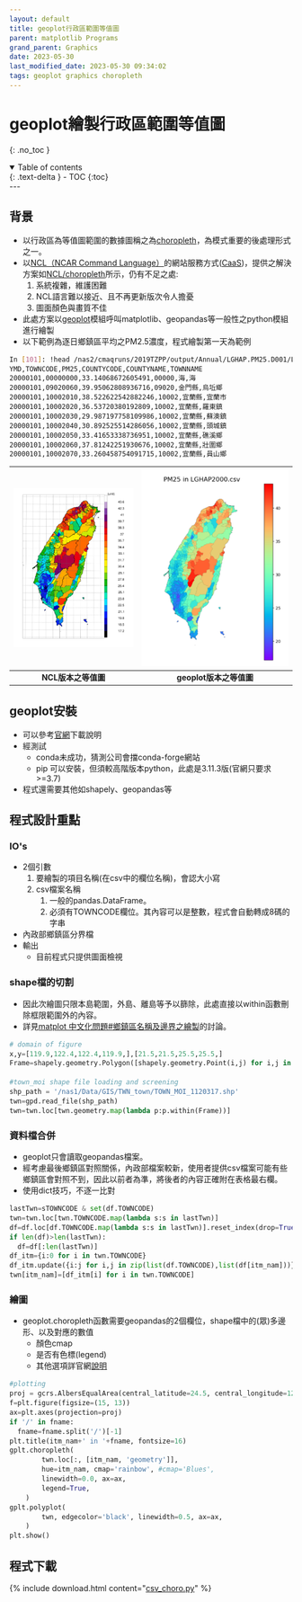 ```yaml
---
layout: default
title: geoplot行政區範圍等值圖
parent: matplotlib Programs
grand_parent: Graphics
date: 2023-05-30
last_modified_date: 2023-05-30 09:34:02
tags: geoplot graphics choropleth
---
```


# geoplot繪製行政區範圍等值圖
{: .no_toc }

<details open markdown="block">
  <summary>
    Table of contents
  </summary>
  {: .text-delta }
- TOC
{:toc}
</details>
---

## 背景

- 以行政區為等值圖範圍的數據圖稱之為[choropleth](https://en.wikipedia.org/wiki/Choropleth_map)，為模式重要的後處理形式之一。
- 以[NCL（NCAR Command Language）](https://www.ncl.ucar.edu/)的網站服務方式([CaaS](http://sinotec24.com/chrpleth.html))，提供之解決方案如[NCL/choropleth](../NCL/choropleth.md)所示，仍有不足之處:
  1. 系統複雜，維護困難
  2. NCL語言難以接近、且不再更新版次令人擔憂
  3. 圖面顏色與畫質不佳
- 此處方案以[geoplot](https://ithelp.ithome.com.tw/articles/10204839)模組呼叫matplotlib、geopandas等一般性之python模組進行繪製
- 以下範例為逐日鄉鎮區平均之PM2.5濃度，程式繪製第一天為範例

```bash
In [101]: !head /nas2/cmaqruns/2019TZPP/output/Annual/LGHAP.PM25.D001/LGHAP2000.csv
YMD,TOWNCODE,PM25,COUNTYCODE,COUNTYNAME,TOWNNAME
20000101,00000000,33.14068672605491,00000,海,海
20000101,09020060,39.95062808936716,09020,金門縣,烏坵鄉
20000101,10002010,38.522622542882246,10002,宜蘭縣,宜蘭市
20000101,10002020,36.53720380192809,10002,宜蘭縣,羅東鎮
20000101,10002030,29.987197758109986,10002,宜蘭縣,蘇澳鎮
20000101,10002040,30.892525514286056,10002,宜蘭縣,頭城鎮
20000101,10002050,33.41653338736951,10002,宜蘭縣,礁溪鄉
20000101,10002060,37.81242251930676,10002,宜蘭縣,壯圍鄉
20000101,10002070,33.260458754091715,10002,宜蘭縣,員山鄉
```

|![](https://github.com/sinotec2/Focus-on-Air-Quality/raw/main/attachments/2023-05-30-10-51-07.png)|![](https://github.com/sinotec2/Focus-on-Air-Quality/raw/main/attachments/2023-05-30-09-47-27.png)|
|:-:|:-:|
|<b>NCL版本之等值圖</b>|<b>geoplot版本之等值圖</b>|


## geoplot安裝

- 可以參考[官網](https://residentmario.github.io/geoplot/installation.html)下載說明
- 經測試
  - conda未成功，猜測公司會擋conda-forge網站
  - pip 可以安裝，但須較高階版本python，此處是3.11.3版(官網只要求>=3.7)
- 程式還需要其他如shapely、geopandas等

## 程式設計重點

### IO's

- 2個引數
  1. 要繪製的項目名稱(在csv中的欄位名稱)，會認大小寫
  2. csv檔案名稱
     1. 一般的pandas.DataFrame。
     2. 必須有TOWNCODE欄位。其內容可以是整數，程式會自動轉成8碼的字串
- 內政部鄉鎮區分界檔
- 輸出
  - 目前程式只提供圖面檢視

### shape檔的切割

- 因此次繪圖只限本島範圍，外島、離島等予以篩除，此處直接以within函數刪除框限範圍外的內容。
- 詳見[matplot 中文化問題#鄉鎮區名稱及邊界之繪製](https://sinotec2.github.io/FAQ/2023/05/29/matplotlib_ttf.html#鄉鎮區名稱及邊界之繪製)的討論。

```python
# domain of figure
x,y=[119.9,122.4,122.4,119.9,],[21.5,21.5,25.5,25.5,]
Frame=shapely.geometry.Polygon([shapely.geometry.Point(i,j) for i,j in zip(x,y)])

#town_moi shape file loading and screening
shp_path = '/nas1/Data/GIS/TWN_town/TOWN_MOI_1120317.shp'
twn=gpd.read_file(shp_path)
twn=twn.loc[twn.geometry.map(lambda p:p.within(Frame))]
```

### 資料檔合併

- geoplot只會讀取geopandas檔案。
- 經考慮最後鄉鎮區對照關係，內政部檔案較新，使用者提供csv檔案可能有些鄉鎮區會對照不到，因此以前者為準，將後者的內容正確附在表格最右欄。
- 使用dict技巧，不逐一比對

```python
lastTwn=sTOWNCODE & set(df.TOWNCODE)
twn=twn.loc[twn.TOWNCODE.map(lambda s:s in lastTwn)]
df=df.loc[df.TOWNCODE.map(lambda s:s in lastTwn)].reset_index(drop=True)
if len(df)>len(lastTwn):
  df=df[:len(lastTwn)]
df_itm={i:0 for i in twn.TOWNCODE}
df_itm.update({i:j for i,j in zip(list(df.TOWNCODE),list(df[itm_nam]))})
twn[itm_nam]=[df_itm[i] for i in twn.TOWNCODE]
```

### 繪圖

- geoplot.choropleth函數需要geopandas的2個欄位，shape檔中的(眾)多邊形、以及對應的數值
  - 顏色cmap
  - 是否有色標(legend)
  - 其他選項詳官網[說明](https://residentmario.github.io/geoplot/api_reference.html?highlight=choropleth#geoplot.geoplot.choropleth)

```python
#plotting
proj = gcrs.AlbersEqualArea(central_latitude=24.5, central_longitude=120)
f=plt.figure(figsize=(15, 13))
ax=plt.axes(projection=proj)
if '/' in fname:
  fname=fname.split('/')[-1]
plt.title(itm_nam+' in '+fname, fontsize=16)
gplt.choropleth(
        twn.loc[:, [itm_nam, 'geometry']],
        hue=itm_nam, cmap='rainbow', #cmap='Blues',
        linewidth=0.0, ax=ax,
        legend=True,
    )
gplt.polyplot(
        twn, edgecolor='black', linewidth=0.5, ax=ax,
    )
plt.show()
```

## 程式下載

{% include download.html content="[csv_choro.py](https://github.com/sinotec2/Focus-on-Air-Quality/blob/main/utilities/Graphics/matplotlib/csv_choro.py)" %}

